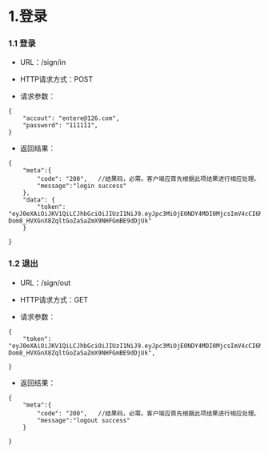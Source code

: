 # 1.登录

### 1.1 登录

- URL：/sign/in 

- HTTP请求方式：POST

- 请求参数：

```
{
    "accout": "entere@126.com", 
    "password": "111111",  
}
```

- 返回结果：

```
{
    "meta":{
        "code": "200",   //结果码，必需。客户端应首先根据此项结果进行相应处理。
        "message":"login success"
    },
    "data": {
        "token": "eyJ0eXAiOiJKV1QiLCJhbGciOiJIUzI1NiJ9.eyJpc3MiOjE0NDY4MDI0MjcsImV4cCI6MTQ0NjgwNjI1NSwiaWF0IjoxNDQ2ODA1NjU1LCJqdGkiOiIxNDQ2ODA1NjU1MzEwNSIsImRhdGEiOnsidWlkIjoxNDQ2ODAyNDI3fX0.qQC-Dom8_HVXGnX8ZqltGoZaSaZmX9NHFGmBE9dDjUk"
    }
    
}
```

### 1.2 退出

- URL：/sign/out

- HTTP请求方式：GET

- 请求参数：

```
{
    "token": "eyJ0eXAiOiJKV1QiLCJhbGciOiJIUzI1NiJ9.eyJpc3MiOjE0NDY4MDI0MjcsImV4cCI6MTQ0NjgwNjI1NSwiaWF0IjoxNDQ2ODA1NjU1LCJqdGkiOiIxNDQ2ODA1NjU1MzEwNSIsImRhdGEiOnsidWlkIjoxNDQ2ODAyNDI3fX0.qQC-Dom8_HVXGnX8ZqltGoZaSaZmX9NHFGmBE9dDjUk", 
      
}
```

- 返回结果：

```
{
    "meta":{
        "code": "200",   //结果码，必需。客户端应首先根据此项结果进行相应处理。
        "message":"logout success"
    }
    
}
```
